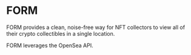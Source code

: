 # FORM 

FORM provides a clean, noise-free way for NFT collectors to view all of their crypto collectibles in a single location.  

FORM leverages the OpenSea API.
